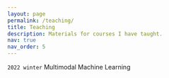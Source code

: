 ```yaml
---
layout: page
permalink: /teaching/
title: Teaching
description: Materials for courses I have taught. 
nav: true
nav_order: 5
---
```


`2022 winter` Multimodal Machine Learning
